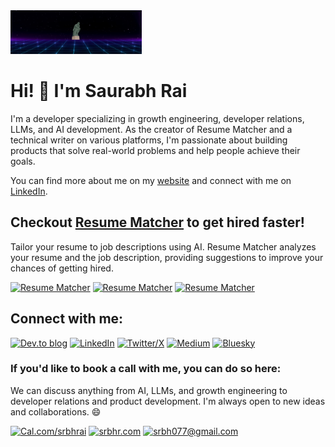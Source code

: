<img src="assets/headerimage.jpg" height=70 alt="Philosophy at the center of everything.">

# Hi! 👋 I'm Saurabh Rai

I'm a developer specializing in growth engineering, developer relations, LLMs, and AI development. As the creator of Resume Matcher and a technical writer on various platforms, I'm passionate about building products that solve real-world problems and help people achieve their goals.

You can find more about me on my [website](https://srbhr.com) and connect with me on [LinkedIn](https://linkedin.com/in/srbhr).


##  Checkout [Resume Matcher](https://github.com/srbhr/Resume-Matcher) to get hired faster!

Tailor your resume to job descriptions using AI. Resume Matcher analyzes your resume and the job description, providing suggestions to improve your chances of getting hired.


[![Resume Matcher](https://custom-icon-badges.demolab.com/badge/Resume_Matcher-%23FFCF00?style=for-the-badge&logo=rocket&logoColor=black)](https://github.com/srbhr/Resume-Matcher) [![Resume Matcher](https://custom-icon-badges.demolab.com/badge/8.7K+_Stars-%23FF0000?style=for-the-badge&logo=stars)](https://github.com/srbhr/Resume-Matcher)  [![Resume Matcher](https://custom-icon-badges.demolab.com/badge/3.2K+_Forks-%233880FF?style=for-the-badge&logo=fork)](https://github.com/srbhr/Resume-Matcher) 


## Connect with me:


[![Dev.to blog](https://img.shields.io/badge/dev.to-0A0A0A?style=for-the-badge&logo=dev.to&logoColor=white)](https://dev.to/srbhr)
[![LinkedIn](https://img.shields.io/badge/linkedin-%230077B5.svg?style=for-the-badge&logo=linkedin&logoColor=white)](https://linkedin.com/in/srbhr)
[![Twitter/X](https://img.shields.io/badge/twitter-%231DA1F2.svg?style=for-the-badge&logo=twitter&logoColor=white)]()
[![Medium](https://img.shields.io/badge/Medium-12100E?style=for-the-badge&logo=medium&logoColor=white)]()
[![Bluesky](https://img.shields.io/badge/Bluesky-0285FF?style=for-the-badge&logo=Bluesky&logoColor=white)]()

### If you'd like to book a call with me, you can do so here:

We can discuss anything from AI, LLMs, and growth engineering to developer relations and product development. I'm always open to new ideas and collaborations. 😄

[![Cal.com/srbhrai](https://custom-icon-badges.demolab.com/badge/Cal.com/srbhrai-white?style=for-the-badge&logo=calendar&logoColor=black)](https://cal.com/srbhr) [![srbhr.com](https://custom-icon-badges.demolab.com/badge/srbhr.com-gold?style=for-the-badge&logo=globe&logoColor=black)](https://srbhr.com) 
[![srbh077@gmail.com](https://custom-icon-badges.demolab.com/badge/-srbh077@gmail.com-D14836?style=for-the-badge&logo=gmail&logoColor=white)](mailto:srbh077@gmail.com)